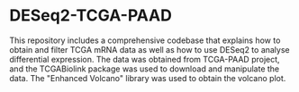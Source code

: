 # DESeq2-TCGA-PAAD
This repository includes a comprehensive codebase that explains how to obtain and filter TCGA mRNA data as well as how to use DESeq2 to analyse differential expression. The data was obtained from TCGA-PAAD project, and the TCGABiolink package was used to download and manipulate the data. The "Enhanced Volcano" library was used to obtain the volcano plot.
